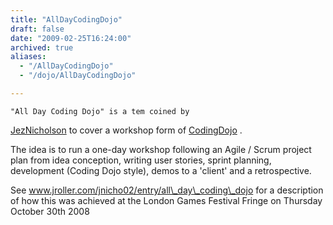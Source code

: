 ```yaml
---
title: "AllDayCodingDojo"
draft: false
date: "2009-02-25T16:24:00"
archived: true
aliases:
  - "/AllDayCodingDojo"
  - "/dojo/AllDayCodingDojo"

---
```

    "All Day Coding Dojo" is a tem coined by
[JezNicholson](/people/JezNicholson) to cover a workshop form of
[CodingDojo](/CodingDojo) .

The idea is to run a one-day workshop following an Agile / Scrum project
plan from idea conception, writing user stories, sprint planning,
development (Coding Dojo style), demos to a 'client' and a
retrospective.

See www.jroller.com/jnicho02/entry/all\_day\_coding\_dojo for a
description of how this was achieved at the London Games Festival Fringe
on Thursday October 30th 2008
